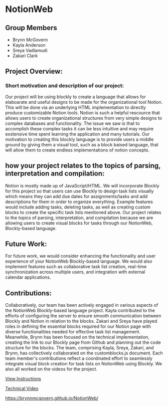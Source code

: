 # NotionWeb

## Group Members
- Brynn McGovern
- Kayla Anderson
- Sreya Vadlamudi
- Zakari Clark

## Project Overview:

### Short motivation and description of our project:
Our project will be using blockly to create a language that allows for elaboarate and useful designs to be made for the organizational tool Notion. This will be done via an underlying HTML implementation to directly produce customizable Notion tools. Notion is such a helpful rescource that allows users to create organizational structures from very simple designs to complex databases and functionality. The issue we saw is that to accomplish these complex tasks it can be less intuitive and may require exstensive time spent learning the application and many tutorials. Our motivation to creating this blockly language is to provide users a middle ground by giving them a visual tool, such as a block baised language, that will allow them to create endless implementations of notion concepts.

## how your project relates to the topics of parsing, interpretation and compilation:
Notion is mostly made up of JavaScript/HTML. We will incorporate Blockly for this project so that users can use Blockly to design task lists visually which means they can add due dates for assignments/tasks and add descriptions for them in order to organize everything. Example features would include adding tasks, deleting tasks, as well as creating custom blocks to create the specific task lists mentioned above. Our project relates to the topics of parsing, interpretation, and compilation because we are allowing users to create visual blocks for tasks through our NotionWeb, Blockly-based language.

## Future Work:
For future work, we would consider enhancing the functionality and user experience of your NotionWeb Blockly-based language. We would also implement features such as collaborative task list creation, real-time synchronization across multiple users, and integration with external calendar applications.

## Contributions:
Collaboratively, our team has been actively engaged in various aspects of the NotionWeb Blockly-based language project. Kayla contributed to the efforts of configuring the server to ensure smooth communication between Blockly and Notion in relation to the blocks. Zakari and Sreya have played roles in defining the essential blocks required for our Notion page with diverse functionalities needed for effective task list management. Meanwhile, Brynn has been focused on the technical implementation, creating the link to our Blockly page from Github and planning out the code structure for the blocks. The team, comprising Kayla, Sreya, Zakari, and Brynn, has collectively collaborated on the customblocks.js document. Each team member's contributions reflect a coordinated effort to seamlessly integrate visual block creation for task lists on NotionWeb using Blockly. We also all worked on the videos for the project.



[View Instructions](./docs/instructions.md)

[Technical Video](https://drive.google.com/file/d/1uKK4EiJRLOYDrbDO0m1eTtfScT71o-VQ/view?usp=sharing)


https://brynnmcgovern.github.io/NotionWeb/ 
